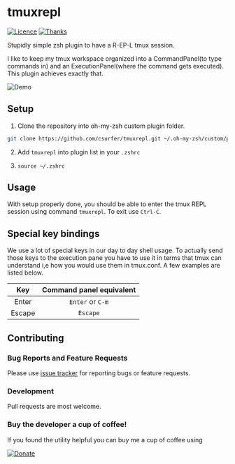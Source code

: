 # tmuxrepl

[![Licence](https://img.shields.io/badge/license-MIT-blue.svg)](https://raw.githubusercontent.com/csurfer/tmuxrepl/master/LICENSE)
[![Thanks](https://img.shields.io/badge/Say%20Thanks-!-1EAEDB.svg)](https://saythanks.io/to/csurfer)

Stupidly simple zsh plugin to have a R-EP-L tmux session.

I like to keep my tmux workspace organized into a CommandPanel(to type commands in)
and an ExecutionPanel(where the command gets executed). This plugin achieves exactly
that.

![Demo](https://i.imgur.com/5zCbqIo.gif)

## Setup

1. Clone the repository into oh-my-zsh custom plugin folder.
```zsh
git clone https://github.com/csurfer/tmuxrepl.git ~/.oh-my-zsh/custom/plugins/tmuxrepl
```

2. Add `tmuxrepl` into plugin list in your `.zshrc`

3. `source ~/.zshrc`

## Usage

With setup properly done, you should be able to enter the tmux REPL session using
command `tmuxrepl`. To exit use `Ctrl-C`.

## Special key bindings

We use a lot of special keys in our day to day shell usage. To actually send those keys to
the execution pane you have to use it in terms that tmux can understand i,e how you would
use them in tmux.conf. A few examples are listed below.

|   Key  |   Command panel equivalent |
|:------:|:--------------------------:|
| Enter  |   `Enter` or `C-m`         |
| Escape |   `Escape`                 |

## Contributing

### Bug Reports and Feature Requests

Please use [issue tracker](https://github.com/csurfer/tmuxrepl/issues) for
reporting bugs or feature requests.

### Development

Pull requests are most welcome.

### Buy the developer a cup of coffee!

If you found the utility helpful you can buy me a cup of coffee using

[![Donate](https://www.paypalobjects.com/webstatic/en_US/i/btn/png/silver-pill-paypal-44px.png)](https://www.paypal.com/cgi-bin/webscr?cmd=_donations&business=3BSBW7D45C4YN&lc=US&currency_code=USD&bn=PP%2dDonationsBF%3abtn_donate_SM%2egif%3aNonHosted)

